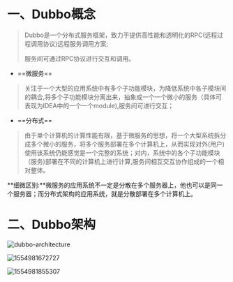 # 一、Dubbo概念

> Dubbo是一个分布式服务框架，致力于提供高性能和透明化的RPC(远程过程调用协议)远程服务调用方案;
>
> 服务间可通过RPC协议进行交互和调用。

- ==微服务==

> 关注于一个大型的应用系统中有多个子功能模块，为降低系统中各子模块间的耦合,将多个子功能模块分离出来，抽象成一个一个微小的服务（具体可表现为IDEA中的一个一个module),服务间可进行交互；

- ==分布式==

> 由于单个计算机的计算性能有限，基于微服务的思想，将一个大型系统拆分成多个微小的服务，将多个服务部署在多个计算机上，从而实现对外(用户)使用该系统仍能感觉是一个完整的系统；对内，系统中的各个子功能模块（服务)部署在不同的计算机上进行计算,服务间相互交互协作组成的一个相对整体。

**细微区别:**微服务的应用系统不一定是分散在多个服务器上，他也可以是同一个服务器；而分布式架构的应用系统，就是分散部署在多个计算机上。

# 二、Dubbo架构

![dubbo-architecture](E:\Java进阶(note)\dubbo\images\dubbo-architecture.jpg)

![1554981672727](C:\Users\wangyuchen\AppData\Roaming\Typora\typora-user-images\1554981672727.png)

![1554981855307](C:\Users\wangyuchen\AppData\Roaming\Typora\typora-user-images\1554981855307.png)



